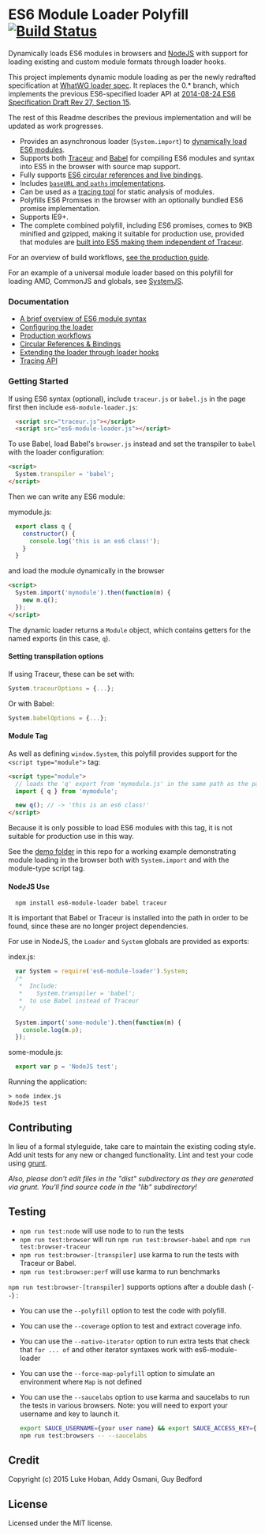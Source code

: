 # ES6 Module Loader Polyfill [![Build Status][travis-image]][travis-url]

Dynamically loads ES6 modules in browsers and [NodeJS](#nodejs-use) with support for loading existing and custom module formats through loader hooks.

This project implements dynamic module loading as per the newly redrafted specification at [WhatWG loader spec](https://github.com/whatwg/loader). It replaces the 0.* branch, which implements the previous ES6-specified loader API at [2014-08-24 ES6 Specification Draft Rev 27, Section 15](http://wiki.ecmascript.org/doku.php?id=harmony:specification_drafts#august_24_2014_draft_rev_27).

The rest of this Readme describes the previous implementation and will be updated as work progresses.


* Provides an asynchronous loader (`System.import`) to [dynamically load ES6 modules](#getting-started).
* Supports both [Traceur](https://github.com/google/traceur-compiler) and [Babel](http://babeljs.io/) for compiling ES6 modules and syntax into ES5 in the browser with source map support.
* Fully supports [ES6 circular references and live bindings](https://github.com/ModuleLoader/es6-module-loader/wiki/Circular-References-&-Bindings).
* Includes [`baseURL` and `paths` implementations](https://github.com/ModuleLoader/es6-module-loader/wiki/Configuring-the-Loader).
* Can be used as a [tracing tool](https://github.com/ModuleLoader/es6-module-loader/wiki/Tracing-API) for static analysis of modules.
* Polyfills ES6 Promises in the browser with an optionally bundled ES6 promise implementation.
* Supports IE9+.
* The complete combined polyfill, including ES6 promises, comes to 9KB minified and gzipped, making it suitable for production use, provided that modules are [built into ES5 making them independent of Traceur](https://github.com/ModuleLoader/es6-module-loader/wiki/Production-Workflows).

For an overview of build workflows, [see the production guide](https://github.com/ModuleLoader/es6-module-loader/wiki/Production-Workflows).

For an example of a universal module loader based on this polyfill for loading AMD, CommonJS and globals, see [SystemJS](https://github.com/systemjs/systemjs).

### Documentation

* [A brief overview of ES6 module syntax](https://github.com/ModuleLoader/es6-module-loader/wiki/Brief-Overview-of-ES6-Module-syntax)
* [Configuring the loader](https://github.com/ModuleLoader/es6-module-loader/wiki/Configuring-the-Loader)
* [Production workflows](https://github.com/ModuleLoader/es6-module-loader/wiki/Production-Workflows)
* [Circular References &amp; Bindings](https://github.com/ModuleLoader/es6-module-loader/wiki/Circular-References-&-Bindings)
* [Extending the loader through loader hooks](https://github.com/ModuleLoader/es6-module-loader/wiki/Extending-the-ES6-Loader)
* [Tracing API](https://github.com/ModuleLoader/es6-module-loader/wiki/Tracing-API)

### Getting Started

If using ES6 syntax (optional), include `traceur.js` or `babel.js` in the page first then include `es6-module-loader.js`:

```html
  <script src="traceur.js"></script>
  <script src="es6-module-loader.js"></script>
```

To use Babel, load Babel's `browser.js` instead and set the transpiler to `babel` with the loader configuration:

```html
<script>
  System.transpiler = 'babel';
</script>
```

Then we can write any ES6 module:

mymodule.js:
```javascript
  export class q {
    constructor() {
      console.log('this is an es6 class!');
    }
  }
```

and load the module dynamically in the browser

```html
<script>
  System.import('mymodule').then(function(m) {
    new m.q();
  });
</script>
```

The dynamic loader returns a `Module` object, which contains getters for the named exports (in this case, `q`).

#### Setting transpilation options

If using Traceur, these can be set with:

```javascript
System.traceurOptions = {...};
```

Or with Babel:

```javascript
System.babelOptions = {...};
```

#### Module Tag

As well as defining `window.System`, this polyfill provides support for the `<script type="module">` tag:

```html
<script type="module">
  // loads the 'q' export from 'mymodule.js' in the same path as the page
  import { q } from 'mymodule';

  new q(); // -> 'this is an es6 class!'
</script>
```

Because it is only possible to load ES6 modules with this tag, it is not suitable for production use in this way.

See the [demo folder](https://github.com/ModuleLoader/es6-module-loader/blob/master/demo/index.html) in this repo for a working example demonstrating module loading in the browser both with `System.import` and with the module-type script tag.

#### NodeJS Use

```
  npm install es6-module-loader babel traceur
```

It is important that Babel or Traceur is installed into the path in order to be found, since these are no longer project dependencies.

For use in NodeJS, the `Loader` and `System` globals are provided as exports:

index.js:
```javascript
  var System = require('es6-module-loader').System;
  /*  
   *  Include:
   *    System.transpiler = 'babel'; 
   *  to use Babel instead of Traceur
   */

  System.import('some-module').then(function(m) {
    console.log(m.p);
  });
```

some-module.js:
```javascript
  export var p = 'NodeJS test';
```

Running the application:
```
> node index.js
NodeJS test
```

## Contributing
In lieu of a formal styleguide, take care to maintain the existing coding style. Add unit tests for any new or changed functionality. Lint and test your code using [grunt](https://github.com/cowboy/grunt).

_Also, please don't edit files in the "dist" subdirectory as they are generated via grunt. You'll find source code in the "lib" subdirectory!_

## Testing

- `npm run test:node` will use node to  to run the tests
- `npm run test:browser` will run `npm run test:browser-babel` and `npm run test:browser-traceur`
- `npm run test:browser-[transpiler]` use karma to run the tests with Traceur or Babel.
- `npm run test:browser:perf` will use karma to run benchmarks

`npm run test:browser-[transpiler]` supports options after a double dash (`--`) :

- You can use the `--polyfill` option to test the code with polyfill.

- You can use the `--coverage` option to test and extract coverage info.

- You can use the `--native-iterator` option to run extra tests that check that `for ... of` and other iterator syntaxes work with es6-module-loader

- You can use the `--force-map-polyfill` option to simulate an environment where `Map` is not defined

- You can use the `--saucelabs` option to use karma and saucelabs to run the tests in various browsers.
Note: you will need to export your username and key to launch it.

  ```sh
  export SAUCE_USERNAME={your user name} && export SAUCE_ACCESS_KEY={the access key that you see once logged in}
  npm run test:browsers -- --saucelabs
  ```

## Credit
Copyright (c) 2015 Luke Hoban, Addy Osmani, Guy Bedford

## License
Licensed under the MIT license.

[travis-url]: https://travis-ci.org/ModuleLoader/es6-module-loader
[travis-image]: https://travis-ci.org/ModuleLoader/es6-module-loader.svg?branch=master
